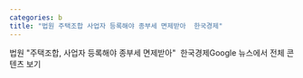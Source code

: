 ```yaml
---
categories: b
title: "법원 주택조합 사업자 등록해야 종부세 면제받아  한국경제"
---
```

법원 "주택조합, 사업자 등록해야 종부세 면제받아"&nbsp;&nbsp;한국경제Google 뉴스에서 전체 콘텐츠 보기